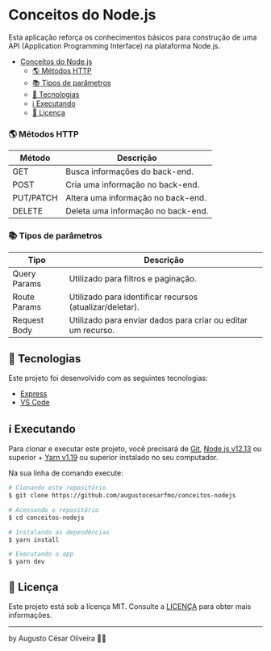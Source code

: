 # <span id="head1">Conceitos do Node.js</span>

Esta aplicação reforça os conhecimentos básicos para construção de uma API (Application Programming Interface) na plataforma Node.js.

- [Conceitos do Node.js](#head1)
	- [🌎 Métodos HTTP](#head3)
	- [📚 Tipos de parâmetros](#head4)
	- [🚀 Tecnologias](#head5)
	- [ℹ️ Executando](#head6)
	- [📝 Licença](#head7)

### <span id="head3">🌎 Métodos HTTP</span>

| Método    | Descrição                          |
| --------- | ---------------------------------- |
| GET       | Busca informações do back-end.     |
| POST      | Cria uma informação no back-end.   |
| PUT/PATCH | Altera uma informação no back-end. |
| DELETE    | Deleta uma informação no back-end. |

### <span id="head4">📚 Tipos de parâmetros</span>

| Tipo         | Descrição                                                   |
| ------------ | ----------------------------------------------------------- |
| Query Params | Utilizado para filtros e paginação.                          |
| Route Params | Utilizado para identificar recursos (atualizar/deletar).     |
| Request Body | Utilizado para enviar dados para criar ou editar um recurso. |

## <span id="head5">🚀 Tecnologias</span>

Este projeto foi desenvolvido com as seguintes tecnologias:

- [Express](https://expressjs.com/)
- [VS Code][vc]

## <span id="head6">ℹ️ Executando</span>

Para clonar e executar este projeto, você precisará de [Git](https://git-scm.com), [Node.js v12.13][nodejs] ou superior + [Yarn v1.19][yarn] ou superior instalado no seu computador.

Na sua linha de comando execute:

```bash
# Clonando este repositório
$ git clone https://github.com/augustocesarfmo/conceitos-nodejs

# Acessando o repositório
$ cd conceitos-nodejs

# Instalando as dependências
$ yarn install

# Executando o app
$ yarn dev
```

## <span id="head7">📝 Licença</span>

Este projeto está sob a licença MIT. Consulte a [LICENÇA](https://github.com/augustocesarfmo/conceitos-nodejs/blob/master/LICENSE.md) para obter mais informações.

---

by Augusto César Oliveira 👐🏼

[nodejs]: https://nodejs.org/
[yarn]: https://yarnpkg.com/
[vc]: https://code.visualstudio.com/
